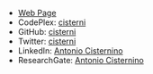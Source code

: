 - [Web Page](http://www.di.unipi.it/~cisterni)
- CodePlex: [cisterni](https://www.codeplex.com/site/users/view/cisterni)
- GitHub: [cisterni](https://github.com/cisterni)
- Twitter: [cisterni](https://twitter.com/cisterni)
- LinkedIn: [Antonio Cisternino](http://it.linkedin.com/pub/antonio-cisternino/0/661/b27/)
- ResearchGate: [Antonio Cisternino](https://www.researchgate.net/profile/Antonio_Cisternino?ev=hdr_xprf)